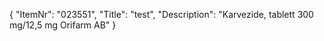 {
  "ItemNr": "023551",
  "Title": "test",
  "Description": "Karvezide, tablett 300 mg/12,5 mg Orifarm AB"
}